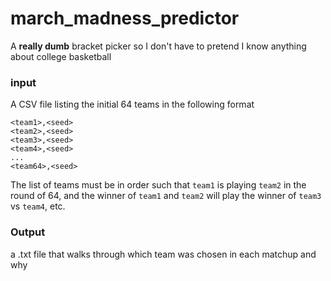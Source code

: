 # march_madness_predictor
A **really dumb** bracket picker so I don't have to pretend I know anything about college basketball

### input
A CSV file listing the initial 64 teams in the following format
```
<team1>,<seed>
<team2>,<seed>
<team3>,<seed>
<team4>,<seed>
...
<team64>,<seed>
```
The list of teams must be in order such that `team1` is playing `team2` in the round of 64, and the winner of `team1` and `team2` will play the winner of `team3` vs `team4`, etc.

### Output
a .txt file that walks through which team was chosen in each matchup and why
